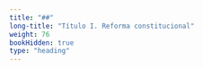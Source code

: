 ```yaml
---
title: "##"
long-title: "Título I. Reforma constitucional"
weight: 76
bookHidden: true
type: "heading"
---
```

